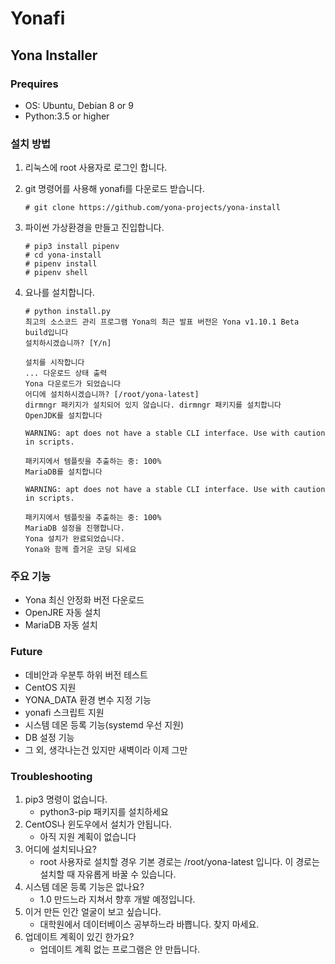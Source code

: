 # Yonafi

## Yona Installer

### Prequires
* OS: Ubuntu, Debian 8 or 9
* Python:3.5 or higher

### 설치 방법

1. 리눅스에 root 사용자로 로그인 합니다.
1. git 명령어를 사용해 yonafi를 다운로드 받습니다.

   ```console
   # git clone https://github.com/yona-projects/yona-install
   ```

1. 파이썬 가상환경을 만들고 진입합니다.

    ```console
    # pip3 install pipenv
    # cd yona-install
    # pipenv install
    # pipenv shell
    ``` 

1. 요나를 설치합니다.

    ```console
    # python install.py
    최고의 소스코드 관리 프로그램 Yona의 최근 발표 버전은 Yona v1.10.1 Beta build입니다
    설치하시겠습니까? [Y/n] 
    
    설치를 시작합니다
    ... 다운로드 상태 출력
    Yona 다운로드가 되었습니다
    어디에 설치하시겠습니까? [/root/yona-latest] 
    dirmngr 패키지가 설치되어 있지 않습니다. dirmngr 패키지를 설치합니다
    OpenJDK를 설치합니다
    
    WARNING: apt does not have a stable CLI interface. Use with caution in scripts.
    
    패키지에서 템플릿을 추출하는 중: 100%
    MariaDB를 설치합니다
    
    WARNING: apt does not have a stable CLI interface. Use with caution in scripts.
    
    패키지에서 템플릿을 추출하는 중: 100%
    MariaDB 설정을 진행합니다.
    Yona 설치가 완료되었습니다.
    Yona와 함께 즐거운 코딩 되세요
    ``` 

### 주요 기능

* Yona 최신 안정화 버전 다운로드
* OpenJRE 자동 설치
* MariaDB 자동 설치

### Future

* 데비안과 우분투 하위 버전 테스트
* CentOS 지원
* YONA_DATA 환경 변수 지정 기능
* yonafi 스크립트 지원
* 시스템 데몬 등록 기능(systemd 우선 지원)
* DB 설정 기능
* 그 외, 생각나는건 있지만 새벽이라 이제 그만

### Troubleshooting

1. pip3 명령이 없습니다.
   * python3-pip 패키지를 설치하세요
1. CentOS나 윈도우에서 설치가 안됩니다.
   * 아직 지원 계획이 없습니다
1. 어디에 설치되나요?
   * root 사용자로 설치할 경우 기본 경로는 /root/yona-latest 입니다. 이 경로는 설치할 때 자유롭게 바꿀 수 있습니다.
1. 시스템 데몬 등록 기능은 없나요?
   * 1.0 만드느라 지쳐서 향후 개발 예정입니다.
1. 이거 만든 인간 얼굴이 보고 싶습니다.
   * 대학원에서 데이터베이스 공부하느라 바쁩니다. 찾지 마세요.
1. 업데이트 계획이 있긴 한가요?
   * 업데이트 계획 없는 프로그램은 안 만듭니다.
